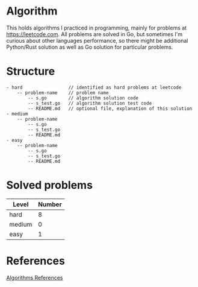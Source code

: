 # Algorithm

This holds algorithms I practiced in programming, mainly for problems at https://leetcode.com. All problems are solved in Go, but sometimes I'm curious about other languages performance, so there might be additional Python/Rust solution as well as Go solution for particular problems.

# Structure

```
- hard                 // identified as hard problems at leetcode
    -- problem-name    // problem name
        -- s.go        // algorithm solution code
        -- s_test.go   // algorithm solution test code
        -- README.md   // optional file, explanation of this solution
- medium
    -- problem-name
        -- s.go
        -- s_test.go
        -- README.md
- easy
    -- problem-name
        -- s.go
        -- s_test.go
        -- README.md
```

# Solved problems

| Level  | Number |
| ------ | ------ |
| hard   | 8      |
| medium | 0      |
| easy   | 1      |

# References

[Algorithms References](ALGORITHM.md)
